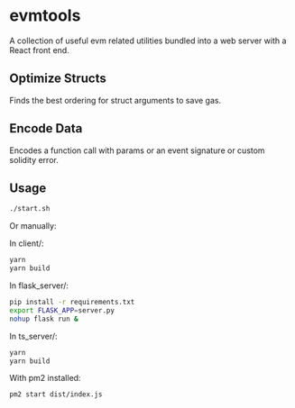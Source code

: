 # evmtools

A collection of useful evm related utilities bundled into a web server with a React front end.

## Optimize Structs

Finds the best ordering for struct arguments to save gas.

## Encode Data

Encodes a function call with params or an event signature or custom solidity error.

## Usage

```bash
./start.sh
```

Or manually:

In client/:

```bash
yarn
yarn build
```

In flask_server/:

```bash
pip install -r requirements.txt
export FLASK_APP=server.py
nohup flask run &
```

In ts_server/:

```bash
yarn
yarn build
```

With pm2 installed:

```bash
pm2 start dist/index.js
```
